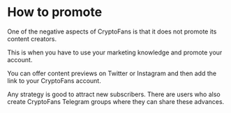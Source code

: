# How to promote

One of the negative aspects of CryptoFans is that it does not promote its content creators.

This is when you have to use your marketing knowledge and promote your account.

You can offer content previews on Twitter or Instagram and then add the link to your CryptoFans account.

Any strategy is good to attract new subscribers. There are users who also create CryptoFans Telegram groups where they can share these advances.
